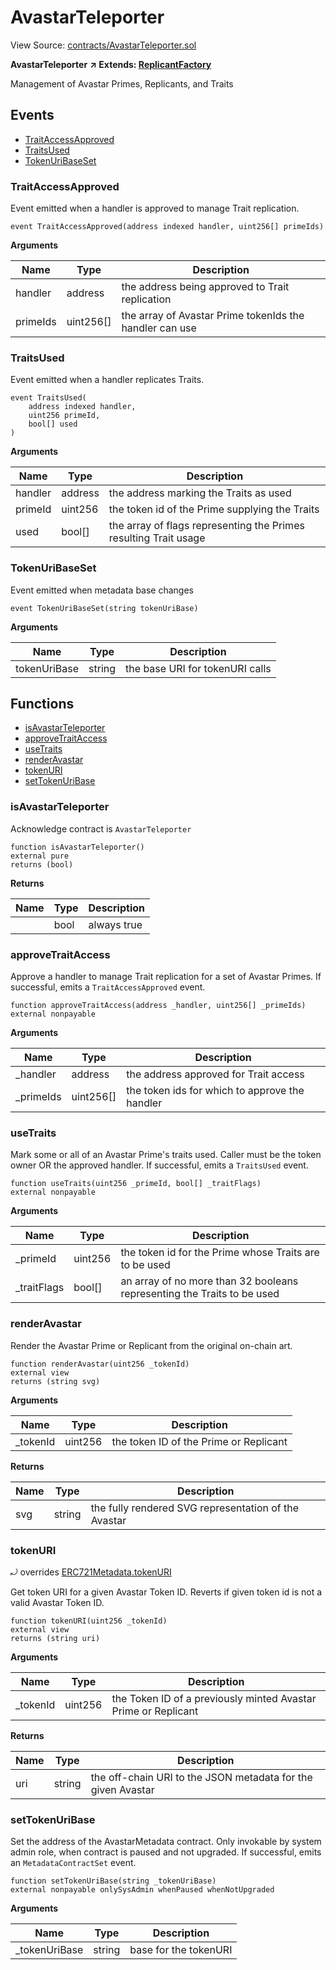 # AvastarTeleporter

View Source: [contracts/AvastarTeleporter.sol](https://github.com/Dapp-Wizards/Avastars-Contracts/blob/master/contracts/AvastarTeleporter.sol)

**AvastarTeleporter** **↗ Extends: [ReplicantFactory](contracts/ReplicantFactory.md)**

Management of Avastar Primes, Replicants, and Traits

## **Events**

- [TraitAccessApproved](#traitaccessapproved)
- [TraitsUsed](#traitsused)
- [TokenUriBaseSet](#tokenuribaseset)

### TraitAccessApproved

Event emitted when a handler is approved to manage Trait replication.

```solidity
event TraitAccessApproved(address indexed handler, uint256[] primeIds)
```

**Arguments**

| Name        | Type           | Description  |
| ------------- |------------- | -----|
| handler | address | the address being approved to Trait replication | 
| primeIds | uint256[] | the array of Avastar Prime tokenIds the handler can use | 

### TraitsUsed

Event emitted when a handler replicates Traits.

```solidity
event TraitsUsed(
	address indexed handler,
	uint256 primeId,
	bool[] used
)
```

**Arguments**

| Name        | Type           | Description  |
| ------------- |------------- | -----|
| handler | address | the address marking the Traits as used | 
| primeId | uint256 | the token id of the Prime supplying the Traits | 
| used | bool[] | the array of flags representing the Primes resulting Trait usage | 

### TokenUriBaseSet

Event emitted when metadata base changes

```solidity
event TokenUriBaseSet(string tokenUriBase)
```

**Arguments**

| Name        | Type           | Description  |
| ------------- |------------- | -----|
| tokenUriBase | string | the base URI for tokenURI calls | 

## **Functions**

- [isAvastarTeleporter](#isavastarteleporter)
- [approveTraitAccess](#approvetraitaccess)
- [useTraits](#usetraits)
- [renderAvastar](#renderavastar)
- [tokenURI](#tokenuri)
- [setTokenUriBase](#settokenuribase)

### isAvastarTeleporter

Acknowledge contract is `AvastarTeleporter`

```solidity
function isAvastarTeleporter()
external pure
returns (bool)
```

**Returns**

| Name        | Type           | Description  |
| ------------- |------------- | -----|
|  | bool | always true | 

### approveTraitAccess

Approve a handler to manage Trait replication for a set of Avastar Primes.
If successful, emits a `TraitAccessApproved` event.

```solidity
function approveTraitAccess(address _handler, uint256[] _primeIds)
external nonpayable
```

**Arguments**

| Name        | Type           | Description  |
| ------------- |------------- | -----|
| _handler | address | the address approved for Trait access | 
| _primeIds | uint256[] | the token ids for which to approve the handler | 

### useTraits

Mark some or all of an Avastar Prime's traits used.
Caller must be the token owner OR the approved handler.
If successful, emits a `TraitsUsed` event.

```solidity
function useTraits(uint256 _primeId, bool[] _traitFlags)
external nonpayable
```

**Arguments**

| Name        | Type           | Description  |
| ------------- |------------- | -----|
| _primeId | uint256 | the token id for the Prime whose Traits are to be used | 
| _traitFlags | bool[] | an array of no more than 32 booleans representing the Traits to be used | 

### renderAvastar

Render the Avastar Prime or Replicant from the original on-chain art.

```solidity
function renderAvastar(uint256 _tokenId)
external view
returns (string svg)
```

**Arguments**

| Name        | Type           | Description  |
| ------------- |------------- | -----|
| _tokenId | uint256 | the token ID of the Prime or Replicant | 

**Returns**

| Name        | Type           | Description  |
| ------------- |------------- | -----|
| svg | string | the fully rendered SVG representation of the Avastar | 

### tokenURI

⤾ overrides [ERC721Metadata.tokenURI](contracts/ERC721Metadata.md#tokenuri)

Get token URI for a given Avastar Token ID.
Reverts if given token id is not a valid Avastar Token ID.

```solidity
function tokenURI(uint256 _tokenId)
external view
returns (string uri)
```

**Arguments**

| Name        | Type           | Description  |
| ------------- |------------- | -----|
| _tokenId | uint256 | the Token ID of a previously minted Avastar Prime or Replicant | 

**Returns**

| Name        | Type           | Description  |
| ------------- |------------- | -----|
| uri | string | the off-chain URI to the JSON metadata for the given Avastar | 

### setTokenUriBase

Set the address of the AvastarMetadata contract.
Only invokable by system admin role, when contract is paused and not upgraded.
If successful, emits an `MetadataContractSet` event.

```solidity
function setTokenUriBase(string _tokenUriBase)
external nonpayable onlySysAdmin whenPaused whenNotUpgraded 
```

**Arguments**

| Name        | Type           | Description  |
| ------------- |------------- | -----|
| _tokenUriBase | string | base for the tokenURI | 

